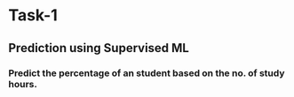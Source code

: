 # Task-1
## Prediction using Supervised ML
### Predict the percentage of an student based on the no. of study hours.
